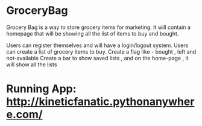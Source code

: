 # GroceryBag
Grocery Bag is a way to store grocery items for marketing. It will contain a
homepage that will be showing all the list of items to buy and bought.
 
Users can register themselves and will have a login/logout system.
Users can create a list of grocery items to buy.
Create a flag like - bought , left and not-available
Create a bar to show saved lists , and on the home-page , it will show all the lists

# Running App: http://kineticfanatic.pythonanywhere.com/
